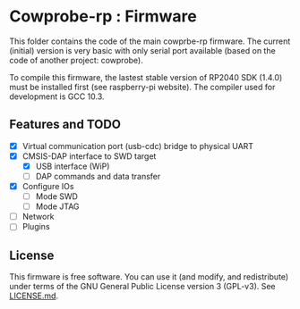 Cowprobe-rp : Firmware
======================

This folder contains the code of the main cowprbe-rp firmware. The current
(initial) version is very basic with only serial port available (based on
the code of another project: cowprobe).

To compile this firmware, the lastest stable version of RP2040 SDK (1.4.0) must
be installed first (see raspberry-pi website). The compiler used for development
is GCC 10.3.

Features and TODO
-----------------

- [x] Virtual communication port (usb-cdc) bridge to physical UART
- [x] CMSIS-DAP interface to SWD target
  - [x] USB interface (WiP)
  - [ ] DAP commands and data transfer
- [x] Configure IOs
  - [ ] Mode SWD
  - [ ] Mode JTAG
- [ ] Network
- [ ] Plugins

License
-------

This firmware is free software. You can use it (and modify, and redistribute)
under terms of the GNU General Public License version 3 (GPL-v3).
See [LICENSE.md](LICENSE.md).
